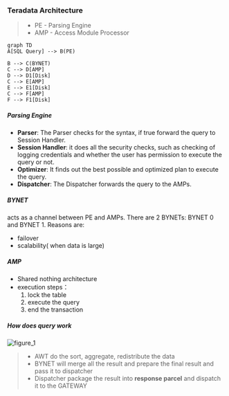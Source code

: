 ### Teradata Architecture
> - PE - Parsing Engine
> - AMP - Access Module Processor
```mermaid
graph TD
A[SQL Query] --> B(PE)

B --> C(BYNET)
C --> D[AMP]
D --> D1[Disk]
C --> E[AMP]
E --> E1[Disk]
C --> F[AMP]
F --> F1[Disk]
```

##### Parsing Engine
- **Parser**: The Parser checks for the syntax, if true forward the query to Session Handler.
- **Session Handler**: it does all the security checks, such as checking of logging credentials and whether the user has permission to execute the query or not.
- **Optimizer**: It finds out the best possible and optimized plan to execute the query.
- **Dispatcher**: The Dispatcher forwards the query to the AMPs. 


##### BYNET
acts as a channel between PE and AMPs. There are 2 BYNETs: BYNET 0 and BYNET 1. Reasons are:
- failover
- scalability( when data is large)

##### AMP
- Shared nothing architecture
- execution steps：
    1. lock the table
    2. execute the query
    3. end the transaction


##### How does query work
![figure_1](./figure_1.png)
> - AWT do the sort, aggregate, redistribute the data
> - BYNET will merge all the result and prepare the final result and pass it to dispatcher
> - Dispatcher package the result into **response parcel** and dispatch it to the GATEWAY



